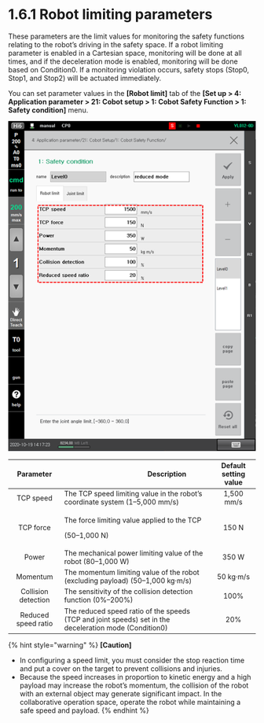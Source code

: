 # 1.6.1 Robot limiting parameters

These parameters are the limit values for monitoring the safety functions relating to the robot’s driving in the safety space. If a robot limiting parameter is enabled in a Cartesian space, monitoring will be done at all times, and if the deceleration mode is enabled, monitoring will be done based on Condition0. If a monitoring violation occurs, safety stops (Stop0, Stop1, and Stop2) will be actuated immediately.

You can set parameter values in the **\[Robot limit]** tab of the **\[Set up > 4: Application parameter > 21: Cobot setup > 1: Cobot Safety Function > 1: Safety condition]** menu.

![](<../../_assets/image (24).png>)

|    **Parameter**    | 　　　　　　　　　**Description**                                                                               | **Default setting value** |
| :-----------------: | ------------------------------------------------------------------------------------------------------ | :-----------------------: |
|      TCP speed      | The TCP speed limiting value in the robot’s coordinate system (1–5,000 mm/s)                           |         1,500 mm/s        |
|      TCP force      | <p>The force limiting value applied to the TCP </p><p>(50–1,000 N)</p>                                 |           150 N           |
|        Power        | The mechanical power limiting value of the robot (80–1,000 W)                                          |           350 W           |
|       Momentum      | The momentum limiting value of the robot (excluding payload) (50–1,000 kg·m/s)                         |         50 kg·m/s         |
| Collision detection | The sensitivity of the collision detection function (0%–200%)                                          |            100%           |
| Reduced speed ratio | The reduced speed ratio of the speeds (TCP and joint speeds) set in the deceleration mode (Condition0) |            20%            |

{% hint style="warning" %}
**\[Caution]**&#x20;

* In configuring a speed limit, you must consider the stop reaction time and put a cover on the target to prevent collisions and injuries.
* Because the speed increases in proportion to kinetic energy and a high payload may increase the robot’s momentum, the collision of the robot with an external object may generate significant impact. In the collaborative operation space, operate the robot while maintaining a safe speed and payload.
{% endhint %}

